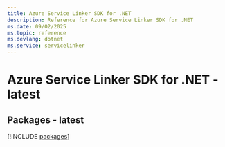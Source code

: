 ```yaml
---
title: Azure Service Linker SDK for .NET
description: Reference for Azure Service Linker SDK for .NET
ms.date: 09/02/2025
ms.topic: reference
ms.devlang: dotnet
ms.service: servicelinker
---
```

# Azure Service Linker SDK for .NET - latest
## Packages - latest
[!INCLUDE [packages](service-linker-index.md)]